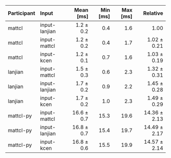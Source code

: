 | Participant | Input | Mean [ms] | Min [ms] | Max [ms] | Relative |
|:---|:---|---:|---:|---:|---:|
| mattcl | input-lanjian | 1.2 ± 0.2 | 0.4 | 1.6 | 1.00 |
| mattcl | input-mattcl | 1.2 ± 0.2 | 0.4 | 1.7 | 1.02 ± 0.21 |
| mattcl | input-kcen | 1.2 ± 0.1 | 0.7 | 1.6 | 1.03 ± 0.19 |
| lanjian | input-mattcl | 1.5 ± 0.3 | 0.6 | 2.3 | 1.32 ± 0.31 |
| lanjian | input-lanjian | 1.7 ± 0.2 | 0.9 | 2.2 | 1.45 ± 0.28 |
| lanjian | input-kcen | 1.7 ± 0.2 | 1.0 | 2.3 | 1.49 ± 0.29 |
| mattcl-py | input-mattcl | 16.6 ± 0.7 | 15.3 | 19.6 | 14.36 ± 2.13 |
| mattcl-py | input-lanjian | 16.8 ± 0.7 | 15.4 | 19.7 | 14.49 ± 2.17 |
| mattcl-py | input-kcen | 16.8 ± 0.6 | 15.5 | 19.9 | 14.57 ± 2.14 |

